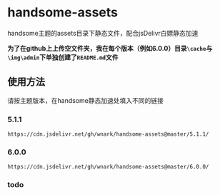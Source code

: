 # handsome-assets
handsome主题的assets目录下静态文件，配合jsDelivr白嫖静态加速

**为了在github上上传空文件夹，我在每个版本（例如6.0.0）目录`\cache`与`\img\admin`下单独创建了`README.md`文件**

## 使用方法
请按主题版本，在handsome静态加速处填入不同的链接
### 5.1.1

    https://cdn.jsdelivr.net/gh/wnark/handsome-assets@master/5.1.1/

### 6.0.0

    https://cdn.jsdelivr.net/gh/wnark/handsome-assets@master/6.0.0/
    
    
  
### todo
